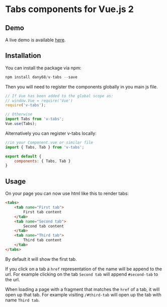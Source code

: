 # Tabs components for Vue.js 2

## Demo

A live demo is available [here](https://dany68.github.io/elements/docs/components/tabs).


## Installation

You can install the package via npm:

```php
npm install dany68/v-tabs --save
```

Then you will need to register the components globally in you main js file.

```js
// If Vue has been added to the global scope as:
// window.Vue = require('Vue')
require('v-tabs');

// Otherwise
import Tabs from 'v-tabs';
Vue.use(Tabs);
```

Alternatively you can register v-tabs locally:

```js
//in your Component.vue or similar file
import { Tabs, Tab } from 'v-tabs';

export default {
    components: { Tabs, Tab }
}
```

## Usage

On your page you can now use html like this to render tabs:

```html
<tabs>
    <tab name="First tab">
        First tab content
    </tab>
    <tab name="Second tab">
        Second tab content
    </tab>
    <tab name="Third tab">
        Third tab content
    </tab>
</tabs>
```

By default it will show the first tab.

If you click on a tab a `href` representation of the name will be append to the url. For example clicking on the tab `Second tab` will append `#second-tab` to the url.

When loading a page with a fragment that matches the `href` of a tab, it will open up that tab. For example visiting `/#third-tab` will open up the tab with name `Third tab`.
